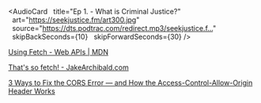<AudioCard
  title="Ep 1. - What is Criminal Justice?"
  art="https://seekjustice.fm/art300.jpg"
  source="https://dts.podtrac.com/redirect.mp3/seekjustice.f…"
  skipBackSeconds={10}
  skipForwardSeconds={30}
/>

[Using Fetch - Web APIs | MDN](https://developer.mozilla.org/en-US/docs/Web/API/Fetch_API/Using_Fetch)

[That's so fetch! - JakeArchibald.com](https://jakearchibald.com/2015/thats-so-fetch/)

[3 Ways to Fix the CORS Error — and How the Access-Control-Allow-Origin Header Works](https://medium.com/@dtkatz/3-ways-to-fix-the-cors-error-and-how-access-control-allow-origin-works-d97d55946d9)
